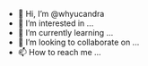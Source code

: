 - 👋 Hi, I’m @whyucandra
- 👀 I’m interested in ...
- 🌱 I’m currently learning ...
- 💞️ I’m looking to collaborate on ...
- 📫 How to reach me ...

<!---
whyucandra/whyucandra is a ✨ special ✨ repository because its `README.md` (this file) appears on your GitHub profile.
You can click the Preview link to take a look at your changes.
--->
